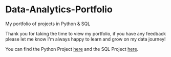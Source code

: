 # Data-Analytics-Portfolio
My portfolio of projects in Python & SQL

Thank you for taking the time to view my portfolio, if you have any feedback please let me know I'm always happy to learn and grow on my data journey!

You can find the Python Project [here](https://github.com/VictorSilvano/Data-Analytics-Portfolio/tree/main/Python-Project) and the SQL Project [here](https://github.com/VictorSilvano/Data-Analytics-Portfolio/tree/main/SQL-Project).
